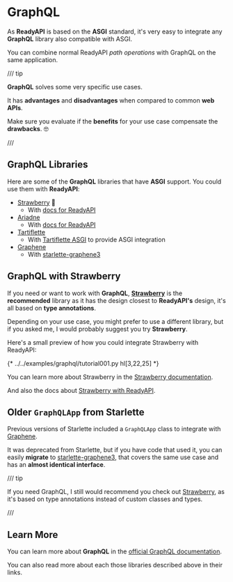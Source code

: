 # GraphQL

As **ReadyAPI** is based on the **ASGI** standard, it's very easy to integrate any **GraphQL** library also compatible with ASGI.

You can combine normal ReadyAPI *path operations* with GraphQL on the same application.

/// tip

**GraphQL** solves some very specific use cases.

It has **advantages** and **disadvantages** when compared to common **web APIs**.

Make sure you evaluate if the **benefits** for your use case compensate the **drawbacks**. 🤓

///

## GraphQL Libraries

Here are some of the **GraphQL** libraries that have **ASGI** support. You could use them with **ReadyAPI**:

* <a href="https://strawberry.rocks/" class="external-link" target="_blank">Strawberry</a> 🍓
    * With <a href="https://strawberry.rocks/docs/integrations/readyapi" class="external-link" target="_blank">docs for ReadyAPI</a>
* <a href="https://ariadnegraphql.org/" class="external-link" target="_blank">Ariadne</a>
    * With <a href="https://ariadnegraphql.org/docs/readyapi-integration" class="external-link" target="_blank">docs for ReadyAPI</a>
* <a href="https://tartiflette.io/" class="external-link" target="_blank">Tartiflette</a>
    * With <a href="https://tartiflette.github.io/tartiflette-asgi/" class="external-link" target="_blank">Tartiflette ASGI</a> to provide ASGI integration
* <a href="https://graphene-python.org/" class="external-link" target="_blank">Graphene</a>
    * With <a href="https://github.com/ciscorn/starlette-graphene3" class="external-link" target="_blank">starlette-graphene3</a>

## GraphQL with Strawberry

If you need or want to work with **GraphQL**, <a href="https://strawberry.rocks/" class="external-link" target="_blank">**Strawberry**</a> is the **recommended** library as it has the design closest to **ReadyAPI's** design, it's all based on **type annotations**.

Depending on your use case, you might prefer to use a different library, but if you asked me, I would probably suggest you try **Strawberry**.

Here's a small preview of how you could integrate Strawberry with ReadyAPI:

{* ../../examples/graphql/tutorial001.py hl[3,22,25] *}

You can learn more about Strawberry in the <a href="https://strawberry.rocks/" class="external-link" target="_blank">Strawberry documentation</a>.

And also the docs about <a href="https://strawberry.rocks/docs/integrations/readyapi" class="external-link" target="_blank">Strawberry with ReadyAPI</a>.

## Older `GraphQLApp` from Starlette

Previous versions of Starlette included a `GraphQLApp` class to integrate with <a href="https://graphene-python.org/" class="external-link" target="_blank">Graphene</a>.

It was deprecated from Starlette, but if you have code that used it, you can easily **migrate** to <a href="https://github.com/ciscorn/starlette-graphene3" class="external-link" target="_blank">starlette-graphene3</a>, that covers the same use case and has an **almost identical interface**.

/// tip

If you need GraphQL, I still would recommend you check out <a href="https://strawberry.rocks/" class="external-link" target="_blank">Strawberry</a>, as it's based on type annotations instead of custom classes and types.

///

## Learn More

You can learn more about **GraphQL** in the <a href="https://graphql.org/" class="external-link" target="_blank">official GraphQL documentation</a>.

You can also read more about each those libraries described above in their links.
